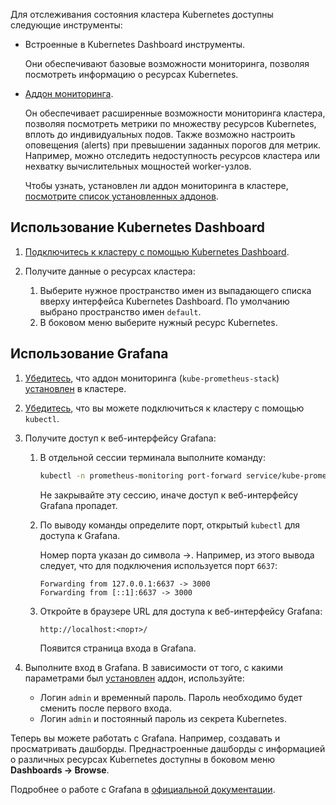 Для отслеживания состояния кластера Kubernetes доступны следующие инструменты:

- Встроенные в Kubernetes Dashboard инструменты.

  Они обеспечивают базовые возможности мониторинга, позволяя посмотреть информацию о ресурсах Kubernetes.

- [Аддон мониторинга](../concepts/addons-and-settings/addons#kube-prometheus-stack).

  Он обеспечивает расширенные возможности мониторинга кластера, позволяя посмотреть метрики по множеству ресурсов Kubernetes, вплоть до индивидуальных подов.
  Также возможно настроить оповещения (alerts) при превышении заданных порогов для метрик. Например, можно отследить недоступность ресурсов кластера или нехватку вычислительных мощностей worker-узлов.

  Чтобы узнать, установлен ли аддон мониторинга в кластере, [посмотрите список установленных аддонов](../operations/addons/manage-addons#prosmotr-addonov).

## Использование Kubernetes Dashboard

1. [Подключитесь к кластеру с помощью Kubernetes Dashboard](../connect/k8s-dashboard).
1. Получите данные о ресурсах кластера:

   1. Выберите нужное пространство имен из выпадающего списка вверху интерфейса Kubernetes Dashboard. По умолчанию выбрано пространство имен `default`.
   1. В боковом меню выберите нужный ресурс Kubernetes.

## Использование Grafana

1. [Убедитесь](../operations/addons/manage-addons#prosmotr-addonov), что аддон мониторинга (`kube-prometheus-stack`) [установлен](../operations/addons/advanced-installation/install-advanced-monitoring/) в кластере.

1. [Убедитесь](../connect/kubectl#proverka-podklyucheniya-k-klasteru), что вы можете подключиться к кластеру с помощью `kubectl`.

1. Получите доступ к веб-интерфейсу Grafana:

   1. В отдельной сессии терминала выполните команду:

      ```bash
      kubectl -n prometheus-monitoring port-forward service/kube-prometheus-stack-grafana 8001:80
      ```

      <warn>

      Не закрывайте эту сессию, иначе доступ к веб-интерфейсу Grafana пропадет.

      </warn>

   1. По выводу команды определите порт, открытый `kubectl` для доступа к Grafana.

      Номер порта указан до символа →. Например, из этого вывода следует, что для подключения используется порт `6637`:

      ```text
      Forwarding from 127.0.0.1:6637 -> 3000
      Forwarding from [::1]:6637 -> 3000
      ```

   1. Откройте в браузере URL для доступа к веб-интерфейсу Grafana:

      ```http
      http://localhost:<порт>/
      ```

      Появится страница входа в Grafana.

1. Выполните вход в Grafana. В зависимости от того, с какими параметрами был [установлен](../operations/addons/advanced-installation/install-advanced-monitoring/) аддон, используйте:

   - Логин `admin` и временный пароль. Пароль необходимо будет сменить после первого входа.
   - Логин `admin` и постоянный пароль из секрета Kubernetes.

Теперь вы можете работать с Grafana. Например, создавать и просматривать дашборды. Преднастроенные дашборды с информацией о различных ресурсах Kubernetes доступны в боковом меню **Dashboards → Browse**.

Подробнее о работе с Grafana в [официальной документации](https://grafana.com/docs/grafana/latest/).
